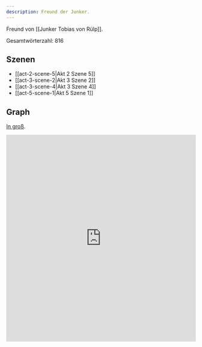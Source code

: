 ```yaml
---
description: Freund der Junker.
---
```

Freund von [[Junker Tobias von Rülp]].

Gesamtwörterzahl: 816

## Szenen
- [[act-2-scene-5|Akt 2 Szene 5]]
- [[act-3-scene-2|Akt 3 Szene 2]]
- [[act-3-scene-4|Akt 3 Szene 4]]
- [[act-5-scene-1|Akt 5 Szene 1]]

## Graph
[In groß](https://catchears.github.io/was-ihr-wollt-graphs/characters/Fabio-dark).
<iframe src="https://catchears.github.io/was-ihr-wollt-graphs/characters/Fabio-dark" width=100% height=550 style="border: 0;"></iframe>